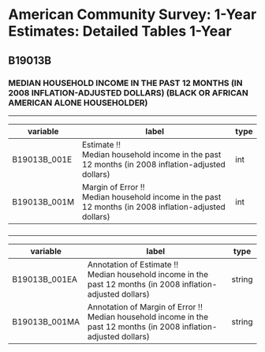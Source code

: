 # American Community Survey: 1-Year Estimates: Detailed Tables 1-Year

## B19013B

### MEDIAN HOUSEHOLD INCOME IN THE PAST 12 MONTHS (IN 2008 INFLATION-ADJUSTED DOLLARS) (BLACK OR AFRICAN AMERICAN ALONE HOUSEHOLDER)

___

| variable | label | type |
| ----- | ----- | ----- |
| B19013B_001E | Estimate !!<br>Median household income in the past 12 months (in 2008 inflation-adjusted dollars) | int |
| B19013B_001M | Margin of Error !!<br>Median household income in the past 12 months (in 2008 inflation-adjusted dollars) | int |
### 

___

| variable | label | type |
| ----- | ----- | ----- |
| B19013B_001EA | Annotation of Estimate !!<br>Median household income in the past 12 months (in 2008 inflation-adjusted dollars) | string |
| B19013B_001MA | Annotation of Margin of Error !!<br>Median household income in the past 12 months (in 2008 inflation-adjusted dollars) | string |

